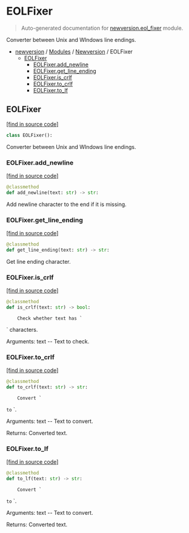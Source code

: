 # EOLFixer

> Auto-generated documentation for [newversion.eol_fixer](https://github.com/vemel/newversion/blob/main/newversion/eol_fixer.py) module.

Converter between Unix and WIndows line endings.

- [newversion](../README.md#newversion---your-version-manager) / [Modules](../MODULES.md#newversion-modules) / [Newversion](index.md#newversion) / EOLFixer
    - [EOLFixer](#eolfixer)
        - [EOLFixer.add_newline](#eolfixeradd_newline)
        - [EOLFixer.get_line_ending](#eolfixerget_line_ending)
        - [EOLFixer.is_crlf](#eolfixeris_crlf)
        - [EOLFixer.to_crlf](#eolfixerto_crlf)
        - [EOLFixer.to_lf](#eolfixerto_lf)

## EOLFixer

[[find in source code]](https://github.com/vemel/newversion/blob/main/newversion/eol_fixer.py#L6)

```python
class EOLFixer():
```

Converter between Unix and WIndows line endings.

### EOLFixer.add_newline

[[find in source code]](https://github.com/vemel/newversion/blob/main/newversion/eol_fixer.py#L63)

```python
@classmethod
def add_newline(text: str) -> str:
```

Add newline character to the end if it is missing.

### EOLFixer.get_line_ending

[[find in source code]](https://github.com/vemel/newversion/blob/main/newversion/eol_fixer.py#L56)

```python
@classmethod
def get_line_ending(text: str) -> str:
```

Get line ending character.

### EOLFixer.is_crlf

[[find in source code]](https://github.com/vemel/newversion/blob/main/newversion/eol_fixer.py#L14)

```python
@classmethod
def is_crlf(text: str) -> bool:
```

        Check whether text has `
` characters.

Arguments:
    text -- Text to check.

### EOLFixer.to_crlf

[[find in source code]](https://github.com/vemel/newversion/blob/main/newversion/eol_fixer.py#L40)

```python
@classmethod
def to_crlf(text: str) -> str:
```

        Convert `
` to `
`.

Arguments:
    text -- Text to convert.

Returns:
    Converted text.

### EOLFixer.to_lf

[[find in source code]](https://github.com/vemel/newversion/blob/main/newversion/eol_fixer.py#L24)

```python
@classmethod
def to_lf(text: str) -> str:
```

        Convert `
` to `
`.

Arguments:
    text -- Text to convert.

Returns:
    Converted text.
